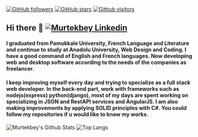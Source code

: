 [![GitHub followers](https://img.shields.io/github/followers/murtekbey?style=social)](https://github.com/murtekbey?tab=followers)
[![GitHub stars](https://img.shields.io/github/stars/murtekbey?style=social)](https://github.com/murtekbey?tab=repositories)
[![Github visitors](https://komarev.com/ghpvc/?username=murtekbey)](https://github.com/murtekbey)

## Hi there 👋 <a href="https://www.linkedin.com/in/murtekbey/" target="_blank" rel="nofollow"><img alt="Murtekbey Linkedin" src="https://github.com/WaylonWalker/WaylonWalker/raw/main/icon/linkedin.png?raw=true"/></a>

#### I graduated from Pamukkale University, French Language and Literature and continue to study at Anadolu University, Web Design and Coding. I have a good command of English and French languages. Now developing web and desktop software according to the needs of the companies as freelancer.

#### I keep improving myself every day and trying to specialize as a full stack web developer. In the back-end part, work with frameworks such as nodejs(express) python(django), most of my days are spent working on specializing in JSON and RestAPI services and AngularJS. I am also making improvements by applying SOLID principles with C#. You could follow my repositories if u would like to know my works.

![Murtekbey's Github Stats](https://github-readme-stats.vercel.app/api?username=murtekbey&show_icons=true&theme=dark&hide=prs&hide_border=true)
![Top Langs](https://github-readme-stats.vercel.app/api/top-langs/?username=murtekbey&layout=compact&theme=dark&hide_border=true)



<!--
**murtekbey/murtekbey** is a ✨ _special_ ✨ repository because its `README.md` (this file) appears on your GitHub profile.

Here are some ideas to get you started:

- 🔭 I’m currently working on ...
- 🌱 I’m currently learning ...
- 👯 I’m looking to collaborate on ...
- 🤔 I’m looking for help with ...
- 💬 Ask me about ...
- 📫 How to reach me: ...
- 😄 Pronouns: ...
- ⚡ Fun fact: ...
-->

